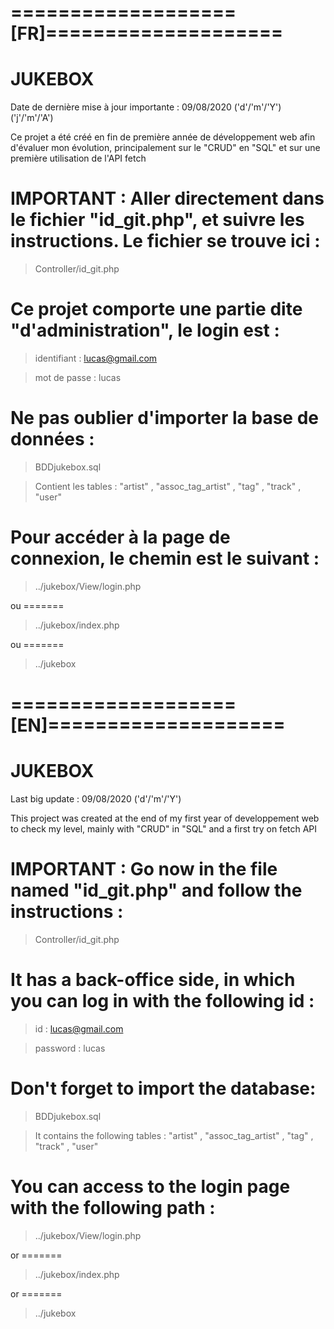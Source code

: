# ===================[FR]====================

# JUKEBOX

Date de dernière mise à jour importante : 09/08/2020 ('d'/'m'/'Y') ('j'/'m'/'A')

Ce projet a été créé en fin de première année de développement web afin d'évaluer mon évolution, principalement sur le "CRUD" en "SQL" et sur une première utilisation de l'API fetch

# IMPORTANT : Aller directement dans le fichier "id_git.php", et suivre les instructions. Le fichier se trouve ici : 
> Controller/id_git.php

# Ce projet comporte une partie dite "d'administration", le login est :
> identifiant : lucas@gmail.com

> mot de passe : lucas

# Ne pas oublier d'importer la base de données :

> BDDjukebox.sql

> Contient les tables : "artist" , "assoc_tag_artist" , "tag" , "track" , "user"

# Pour accéder à la page de connexion, le chemin est le suivant :

> ../jukebox/View/login.php

ou =======

> ../jukebox/index.php

ou =======

> ../jukebox

# ===================[EN]====================

# JUKEBOX

Last big update : 09/08/2020 ('d'/'m'/'Y')

This project was created at the end of my first year of developpement web to check my level, mainly with "CRUD" in "SQL" and a first try on fetch API

# IMPORTANT : Go now in the file named "id_git.php" and follow the instructions : 
> Controller/id_git.php

# It has a back-office side, in which you can log in with the following id :
> id : lucas@gmail.com

> password : lucas

# Don't forget to import the database:

> BDDjukebox.sql

> It contains the following tables : "artist" , "assoc_tag_artist" , "tag" , "track" , "user"

# You can access to the login page with the following path :

> ../jukebox/View/login.php

or =======

> ../jukebox/index.php

or =======

> ../jukebox